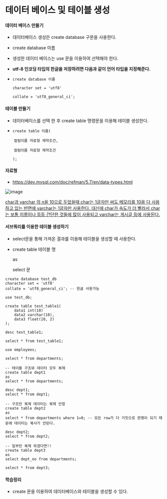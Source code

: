 # 데이터 베이스 및 테이블 생성

#### 데이터 베이스 만들기

-  데이터베이스 생성은 create database 구문을 사용한다.

- create database 이름

- 생성한 데이터 베이스는 use 문을 이용하여 선택해야 한다.

- **utf-8 인코딩 타입의 한글을 저장하려면 다음과 같이 언어 타입을 지정해준다.**

- `create database 이름`

  `character set = 'utf8'`

  `collate = 'utf8_general_ci';`



#### 테이블 만들기

- 데이터베이스를 선택 한 후 create table 명령문을 이용해 테이블 생성한다.

- `create table 이름(`

  ​	`컬럼이름 자료형 제약조건,`

  ​	`컬럼이름 자료형 제약조건`

  `);`



#### 자료형

- https://dev.mysql.com/doc/refman/5.7/en/data-types.html

![image](https://user-images.githubusercontent.com/55625864/87302124-c49c0600-c54b-11ea-8eac-a5ef9a7f659d.png)

<u>char과 varchar 의 n을 10으로 두었을때 char는 1글자만 써도 메모리를 10을 다 사용하고 있는 반면에 varchar는 1글자만 사용한다. 대신에 char가 속도가 더 빨라서 char는 보통 이름이나 등등 간단한 것들에 많이 사용되고 varchar는 게시글 등에 사용된다.</u>



#### 서브쿼리를 이용한 테이블 생성하기

- select문을 통해 가져온 결과를 이용해 테이블을 생성할 때 사용한다.

- create table 테이블 명

  as

  select 문



```mysql
create database test_db
character set = 'utf8'
collate = 'utf8_general_ci'; -- 한글 사용가능

use test_db;

create table test_table1(
    data1 int(10)
    data2 varchar(10),
    data3 float(10, 2)
);

desc test_table1;

select * from test_table1;

use employees;

select * from departments;

-- 테이블 구조와 데이터 모두 복제
create table dept1
as
select * from departments;

desc dept1;
select * from dept1;

-- 구조만 복제 데이터는 복제 안함
create table dept2
as
select * from departments where 1=0; -- 모든 row가 다 거짓으로 판명이 되기 때문에 데이터는 복사가 안된다.

desc dept2;
select * from dept2;

-- 일부만 복제 하겠다면!!
create table dept3
as
select dept_no from departments;

select * from dept3;
```



#### 학습정리

- create 문을 이용하여 데이터베이스와 테이블을 생성할 수 있다.